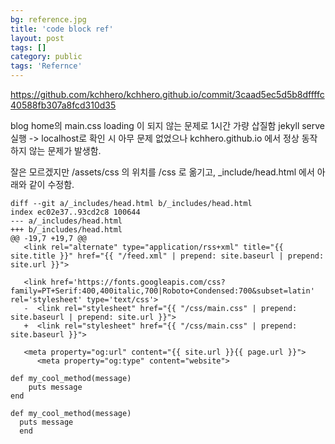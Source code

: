 ```yaml
---
bg: reference.jpg
title: 'code block ref'
layout: post
tags: []
category: public
tags: 'Refernce'
---
```


https://github.com/kchhero/kchhero.github.io/commit/3caad5ec5d5b8dffffc40588fb307a8fcd310d35

blog home의 main.css loading 이 되지 않는 문제로 1시간 가량 삽질함
jekyll serve 실행 -> localhost로 확인 시 아무 문제 없었으나
kchhero.github.io 에서 정상 동작 하지 않는 문제가 발생함.

잘은 모르겠지만
/assets/css 의 위치를 /css 로 옮기고,
_include/head.html 에서 아래와 같이 수정함.

```shell?line_numbers=true
diff --git a/_includes/head.html b/_includes/head.html
index ec02e37..93cd2c8 100644
--- a/_includes/head.html
+++ b/_includes/head.html
@@ -19,7 +19,7 @@
   <link rel="alternate" type="application/rss+xml" title="{{ site.title }}" href="{{ "/feed.xml" | prepend: site.baseurl | prepend: site.url }}">

   <link href='https://fonts.googleapis.com/css?family=PT+Serif:400,400italic,700|Roboto+Condensed:700&subset=latin' rel='stylesheet' type='text/css'>
   -  <link rel="stylesheet" href="{{ "/css/main.css" | prepend: site.baseurl | prepend: site.url }}">
   +  <link rel="stylesheet" href="{{ "/css/main.css" | prepend: site.baseurl }}">

   <meta property="og:url" content="{{ site.url }}{{ page.url }}">
      <meta property="og:type" content="website">
```

~~~ ruby?line_numbers=true
def my_cool_method(message)
    puts message
end
~~~

```ruby?line_numbers=false
def my_cool_method(message)
  puts message
  end
```